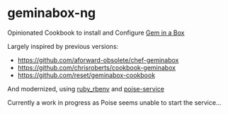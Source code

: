 # geminabox-ng

Opinionated Cookbook to install and Configure [Gem in a Box](https://github.com/geminabox/geminabox)

Largely inspired by previous versions:

* https://github.com/aforward-obsolete/chef-geminabox
* https://github.com/chrisroberts/cookbook-geminabox
* https://github.com/reset/geminabox-cookbook

And modernized, using [ruby_rbenv](https://github.com/sous-chefs/ruby_rbenv) and [poise-service](https://github.com/poise/poise-service)

Currently a work in progress as Poise seems unable to start the service...
